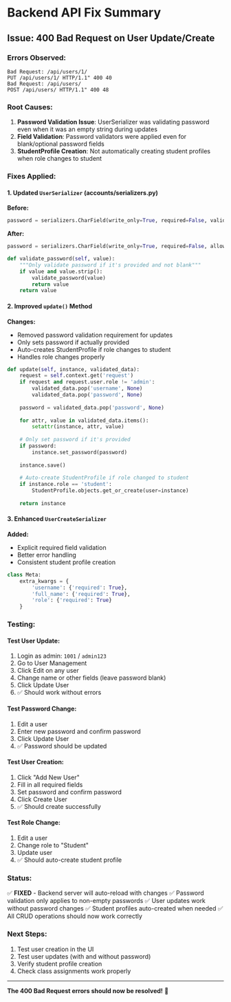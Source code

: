 # Backend API Fix Summary

## Issue: 400 Bad Request on User Update/Create

### Errors Observed:
```
Bad Request: /api/users/1/
PUT /api/users/1/ HTTP/1.1" 400 40
Bad Request: /api/users/
POST /api/users/ HTTP/1.1" 400 48
```

### Root Causes:
1. **Password Validation Issue**: UserSerializer was validating password even when it was an empty string during updates
2. **Field Validation**: Password validators were applied even for blank/optional password fields
3. **StudentProfile Creation**: Not automatically creating student profiles when role changes to student

### Fixes Applied:

#### 1. Updated `UserSerializer` (accounts/serializers.py)

**Before:**
```python
password = serializers.CharField(write_only=True, required=False, validators=[validate_password])
```

**After:**
```python
password = serializers.CharField(write_only=True, required=False, allow_blank=True)

def validate_password(self, value):
    """Only validate password if it's provided and not blank"""
    if value and value.strip():
        validate_password(value)
        return value
    return value
```

#### 2. Improved `update()` Method

**Changes:**
- Removed password validation requirement for updates
- Only sets password if actually provided
- Auto-creates StudentProfile if role changes to student
- Handles role changes properly

```python
def update(self, instance, validated_data):
    request = self.context.get('request')
    if request and request.user.role != 'admin':
        validated_data.pop('username', None)
        validated_data.pop('password', None)
    
    password = validated_data.pop('password', None)
    
    for attr, value in validated_data.items():
        setattr(instance, attr, value)
    
    # Only set password if it's provided
    if password:
        instance.set_password(password)
    
    instance.save()
    
    # Auto-create StudentProfile if role changed to student
    if instance.role == 'student':
        StudentProfile.objects.get_or_create(user=instance)
    
    return instance
```

#### 3. Enhanced `UserCreateSerializer`

**Added:**
- Explicit required field validation
- Better error handling
- Consistent student profile creation

```python
class Meta:
    extra_kwargs = {
        'username': {'required': True},
        'full_name': {'required': True},
        'role': {'required': True}
    }
```

### Testing:

#### Test User Update:
1. Login as admin: `1001` / `admin123`
2. Go to User Management
3. Click Edit on any user
4. Change name or other fields (leave password blank)
5. Click Update User
6. ✅ Should work without errors

#### Test Password Change:
1. Edit a user
2. Enter new password and confirm password
3. Click Update User
4. ✅ Password should be updated

#### Test User Creation:
1. Click "Add New User"
2. Fill in all required fields
3. Set password and confirm password
4. Click Create User
5. ✅ Should create successfully

#### Test Role Change:
1. Edit a user
2. Change role to "Student"
3. Update user
4. ✅ Should auto-create student profile

### Status:
✅ **FIXED** - Backend server will auto-reload with changes
✅ Password validation only applies to non-empty passwords
✅ User updates work without password changes
✅ Student profiles auto-created when needed
✅ All CRUD operations should now work correctly

### Next Steps:
1. Test user creation in the UI
2. Test user updates (with and without password)
3. Verify student profile creation
4. Check class assignments work properly

---

**The 400 Bad Request errors should now be resolved!** 🎉
